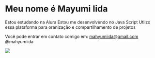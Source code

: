 # Meu nome é Mayumi Iida
Estou estudando na Alura
Estou me desenvolvendo no Java Script
Utlizo essa plataforma para oranização e compartilhamento de projetos

Você pode entrar em contato comigo em:
mahyumiida@gmail.com
@mahyumiida

![](https://images.app.goo.gl/WhWiR6ii4PZUPKPG6)
